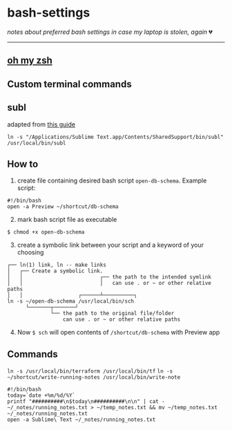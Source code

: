 # bash-settings
*notes about preferred bash settings in case my laptop is stolen, again* :broken_heart:
_____

## [oh my zsh](https://github.com/robbyrussell/oh-my-zsh)

## Custom terminal commands

## subl
adapted from [this guide](https://ashleynolan.co.uk/blog/launching-sublime-from-the-terminal)

```
ln -s "/Applications/Sublime Text.app/Contents/SharedSupport/bin/subl" /usr/local/bin/subl
```

## How to
1. create file containing desired bash script `open-db-schema`.  Example script:
```
#!/bin/bash
open -a Preview ~/shortcut/db-schema
```
2. mark bash script file as executable
```
$ chmod +x open-db-schema
```
3. create a symbolic link between your script and a keyword of your choosing
```
┌── ln(1) link, ln -- make links
│   ┌── Create a symbolic link.
│   │                         ┌── the path to the intended symlink
│   │                         │   can use . or ~ or other relative paths
│   │                  ┌──────┴──────────┐
ln -s ~/open-db-schema /usr/local/bin/sch
      └───────┬───────┘
              └── the path to the original file/folder
                  can use . or ~ or other relative paths
```
4. Now `$ sch` will open contents of `/shortcut/db-schema` with Preview app

## Commands

`ln -s /usr/local/bin/terraform /usr/local/bin/tf`
`ln -s ~/shortcut/write-running-notes /usr/local/bin/write-note`

```
#!/bin/bash
today=`date +%m/%d/%Y`
printf "##########\n$today\n##########\n\n" | cat - ~/_notes/running_notes.txt > ~/temp_notes.txt && mv ~/temp_notes.txt ~/_notes/running_notes.txt
open -a Sublime\ Text ~/_notes/running_notes.txt
```
